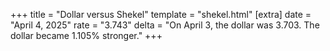 +++
title = "Dollar versus Shekel"
template = "shekel.html"
[extra]
date = "April  4, 2025"
rate = "3.743"
delta = "On April  3, the dollar was 3.703. The dollar became 1.105% stronger."
+++
